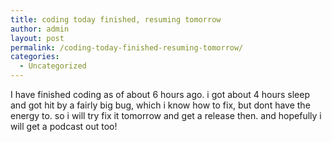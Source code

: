 ```yaml
---
title: coding today finished, resuming tomorrow
author: admin
layout: post
permalink: /coding-today-finished-resuming-tomorrow/
categories:
  - Uncategorized
---
```

I have finished coding as of about 6 hours ago. i got about 4 hours sleep and got hit by a fairly big bug, which i know how to fix, but dont have the energy to. so i will try fix it tomorrow and get a release then. and hopefully i will get a podcast out too!